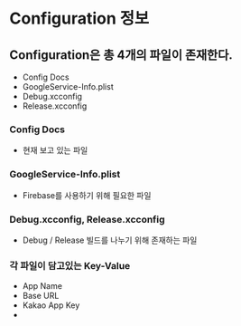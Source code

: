 #  Configuration 정보

## Configuration은 총 4개의 파일이 존재한다.
- Config Docs
- GoogleService-Info.plist
- Debug.xcconfig
- Release.xcconfig

### Config Docs
- 현재 보고 있는 파일

### GoogleService-Info.plist
- Firebase를 사용하기 위해 필요한 파일

### Debug.xcconfig, Release.xcconfig
- Debug / Release 빌드를 나누기 위해 존재하는 파일

### 각 파일이 담고있는 Key-Value

- App Name
- Base URL
- Kakao App Key
- 


